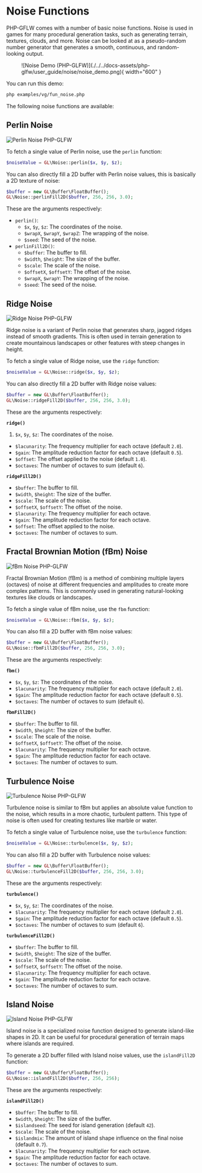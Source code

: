 # Noise Functions

PHP-GFLW comes with a number of basic noise functions. Noise is used in games for many procedural generation tasks, such as generating terrain, textures, clouds, and more. Noise can be looked at as a pseudo-random number generator that generates a smooth, continuous, and random-looking output. 

<figure markdown>
![Noise Demo (PHP-GLFW)](./../../docs-assets/php-glfw/user_guide/noise/noise_demo.png){ width="600" }
</figure>

You can run this demo:

```bash
php examples/vg/fun_noise.php
```

The following noise functions are available:

## Perlin Noise

![Perlin Noise PHP-GLFW](./../../docs-assets/php-glfw/user_guide/noise/noise_perlin.png)

To fetch a single value of Perlin noise, use the `perlin` function:

```php
$noiseValue = GL\Noise::perlin($x, $y, $z);
```

You can also directly fill a 2D buffer with Perlin noise values, this is basically a 2D texture of noise:

```php
$buffer = new GL\Buffer\FloatBuffer();
GL\Noise::perlinFill2D($buffer, 256, 256, 3.0);
```

These are the arguments respectively:

 * `perlin()`:
   * `$x`, `$y`, `$z`: The coordinates of the noise.
   * `$wrapX`, `$wrapY`, `$wrapZ`: The wrapping of the noise.
   * `$seed`: The seed of the noise.
 * `perlinFill2D()`:
   * `$buffer`: The buffer to fill.
   * `$width`, `$height`: The size of the buffer.
   * `$scale`: The scale of the noise.
   * `$offsetX`, `$offsetY`: The offset of the noise.
   * `$wrapX`, `$wrapY`: The wrapping of the noise.
   * `$seed`: The seed of the noise.

## Ridge Noise

![Ridge Noise PHP-GLFW](./../../docs-assets/php-glfw/user_guide/noise/noise_ridge.png)

Ridge noise is a variant of Perlin noise that generates sharp, jagged ridges instead of smooth gradients. This is often used in terrain generation to create mountainous landscapes or other features with steep changes in height.

To fetch a single value of Ridge noise, use the `ridge` function:

```php
$noiseValue = GL\Noise::ridge($x, $y, $z);
```

You can also directly fill a 2D buffer with Ridge noise values:

```php
$buffer = new GL\Buffer\FloatBuffer();
GL\Noise::ridgeFill2D($buffer, 256, 256, 3.0);
```

These are the arguments respectively:

**`ridge()`**

   1. `$x`, `$y`, `$z`: The coordinates of the noise.
   * `$lacunarity`: The frequency multiplier for each octave (default `2.0`).
   * `$gain`: The amplitude reduction factor for each octave (default `0.5`).
   * `$offset`: The offset applied to the noise (default `1.0`).
   * `$octaves`: The number of octaves to sum (default `6`).


**`ridgeFill2D()`**

   * `$buffer`: The buffer to fill.
   * `$width`, `$height`: The size of the buffer.
   * `$scale`: The scale of the noise.
   * `$offsetX`, `$offsetY`: The offset of the noise.
   * `$lacunarity`: The frequency multiplier for each octave.
   * `$gain`: The amplitude reduction factor for each octave.
   * `$offset`: The offset applied to the noise.
   * `$octaves`: The number of octaves to sum.

## Fractal Brownian Motion (fBm) Noise

![fBm Noise PHP-GLFW](./../../docs-assets/php-glfw/user_guide/noise/noise_fbm.png)

Fractal Brownian Motion (fBm) is a method of combining multiple layers (octaves) of noise at different frequencies and amplitudes to create more complex patterns. This is commonly used in generating natural-looking textures like clouds or landscapes.

To fetch a single value of fBm noise, use the `fbm` function:

```php
$noiseValue = GL\Noise::fbm($x, $y, $z);
```

You can also fill a 2D buffer with fBm noise values:

```php
$buffer = new GL\Buffer\FloatBuffer();
GL\Noise::fbmFill2D($buffer, 256, 256, 3.0);
```

These are the arguments respectively:


**`fbm()`**

   * `$x`, `$y`, `$z`: The coordinates of the noise.
   * `$lacunarity`: The frequency multiplier for each octave (default `2.0`).
   * `$gain`: The amplitude reduction factor for each octave (default `0.5`).
   * `$octaves`: The number of octaves to sum (default `6`).

**`fbmFill2D()`**

   * `$buffer`: The buffer to fill.
   * `$width`, `$height`: The size of the buffer.
   * `$scale`: The scale of the noise.
   * `$offsetX`, `$offsetY`: The offset of the noise.
   * `$lacunarity`: The frequency multiplier for each octave.
   * `$gain`: The amplitude reduction factor for each octave.
   * `$octaves`: The number of octaves to sum.

## Turbulence Noise

![Turbulence Noise PHP-GLFW](./../../docs-assets/php-glfw/user_guide/noise/noise_turbulence.png)

Turbulence noise is similar to fBm but applies an absolute value function to the noise, which results in a more chaotic, turbulent pattern. This type of noise is often used for creating textures like marble or water.

To fetch a single value of Turbulence noise, use the `turbulence` function:

```php
$noiseValue = GL\Noise::turbulence($x, $y, $z);
```

You can also fill a 2D buffer with Turbulence noise values:

```php
$buffer = new GL\Buffer\FloatBuffer();
GL\Noise::turbulenceFill2D($buffer, 256, 256, 3.0);
```

These are the arguments respectively:

**`turbulence()`**

   * `$x`, `$y`, `$z`: The coordinates of the noise.
   * `$lacunarity`: The frequency multiplier for each octave (default `2.0`).
   * `$gain`: The amplitude reduction factor for each octave (default `0.5`).
   * `$octaves`: The number of octaves to sum (default `6`).

**`turbulenceFill2D()`**

   * `$buffer`: The buffer to fill.
   * `$width`, `$height`: The size of the buffer.
   * `$scale`: The scale of the noise.
   * `$offsetX`, `$offsetY`: The offset of the noise.
   * `$lacunarity`: The frequency multiplier for each octave.
   * `$gain`: The amplitude reduction factor for each octave.
   * `$octaves`: The number of octaves to sum.

## Island Noise

![Island Noise PHP-GLFW](./../../docs-assets/php-glfw/user_guide/noise/noise_island.png)

Island noise is a specialized noise function designed to generate island-like shapes in 2D. It can be useful for procedural generation of terrain maps where islands are required.

To generate a 2D buffer filled with Island noise values, use the `islandFill2D` function:

```php
$buffer = new GL\Buffer\FloatBuffer();
GL\Noise::islandFill2D($buffer, 256, 256);
```

These are the arguments respectively:

**`islandFill2D()`**

   * `$buffer`: The buffer to fill.
   * `$width`, `$height`: The size of the buffer.
   * `$islandseed`: The seed for island generation (default `42`).
   * `$scale`: The scale of the noise.
   * `$islandmix`: The amount of island shape influence on the final noise (default `0.7`).
   * `$lacunarity`: The frequency multiplier for each octave.
   * `$gain`: The amplitude reduction factor for each octave.
   * `$octaves`: The number of octaves to sum.
